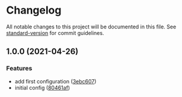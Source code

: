 # Changelog

All notable changes to this project will be documented in this file. See [standard-version](https://github.com/conventional-changelog/standard-version) for commit guidelines.

## 1.0.0 (2021-04-26)

### Features

*   add first configuration ([3ebc607](https://github.com/goparrot/eslint-config/commit/3ebc607bfc0b263616c645ced901e72fe5797082))
*   initial config ([80461af](https://github.com/goparrot/eslint-config/commit/80461af7adaa096c662e6aa66f255dc86e452f69))
